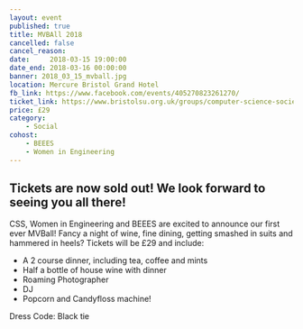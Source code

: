 ```yaml
---
layout: event
published: true
title: MVBAll 2018
cancelled: false
cancel_reason:
date:     2018-03-15 19:00:00
date_end: 2018-03-16 00:00:00
banner: 2018_03_15_mvball.jpg
location: Mercure Bristol Grand Hotel
fb_link: https://www.facebook.com/events/405270823261270/
ticket_link: https://www.bristolsu.org.uk/groups/computer-science-society/events/mvball-2018
price: £29
category:
    - Social
cohost:
    - BEEES
    - Women in Engineering
---
```


Tickets are now sold out! We look forward to seeing you all there!
-----------------------------
CSS, Women in Engineering and BEEES are excited to announce our first ever MVBall!
Fancy a night of wine, fine dining, getting smashed in suits and hammered in heels?
Tickets will be £29 and include:
- A 2 course dinner, including tea, coffee and mints
- Half a bottle of house wine with dinner
- Roaming Photographer
- DJ
- Popcorn and Candyfloss machine!

Dress Code: Black tie

